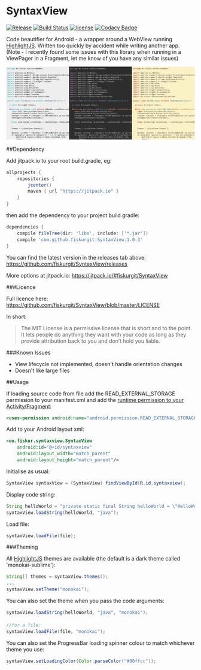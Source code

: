 # SyntaxView
[![Release](https://jitpack.io/v/fiskurgit/SyntaxView.svg)](https://jitpack.io/#fiskurgit/SyntaxView) [![Build Status](https://travis-ci.org/fiskurgit/ChipCloud.svg?branch=master)](https://travis-ci.org/fiskurgit/ChipCloud) [![license](https://img.shields.io/github/license/mashape/apistatus.svg?maxAge=2592000)](https://github.com/fiskurgit/SyntaxView/blob/master/LICENSE) [![Codacy Badge](https://api.codacy.com/project/badge/Grade/8e0e7a1f828b4dfc93ee0a1b871958e6)](https://www.codacy.com/app/fiskur/SyntaxView?utm_source=github.com&amp;utm_medium=referral&amp;utm_content=fiskurgit/SyntaxView&amp;utm_campaign=Badge_Grade)

Code beautifier for Android - a wrapper around a WebView running [HighlightJS](https://highlightjs.org/). Written too quickly by accident while writing another app. (Note - I recently found some issues with this library when running in a ViewPager in a Fragment, let me know of you have any similar issues)

![Screenshot](/screenshot.png)

##Dependency

Add jitpack.io to your root build.gradle, eg:

```groovy
allprojects {
    repositories {
        jcenter()
        maven { url "https://jitpack.io" }
    }
}
```

then add the dependency to your project build.gradle:

```groovy
dependencies {
    compile fileTree(dir: 'libs', include: ['*.jar'])
    compile 'com.github.fiskurgit:SyntaxView:1.0.3'
}
```
You can find the latest version in the releases tab above: https://github.com/fiskurgit/SyntaxView/releases

More options at jitpack.io: https://jitpack.io/#fiskurgit/SyntaxView

###Licence

Full licence here: https://github.com/fiskurgit/SyntaxView/blob/master/LICENSE

In short:

> The MIT License is a permissive license that is short and to the point. It lets people do anything they want with your code as long as they provide attribution back to you and don’t hold you liable.

###Known Issues
* View lifecycle not implemented, doesn't handle orientation changes
* Doesn't like large files

##Usage

If loading source code from file add the READ_EXTERNAL_STORAGE permission to your manifest.xml and add the [runtime permission to your Activity/Fragment](https://developer.android.com/training/permissions/requesting.html):

```xml
<uses-permission android:name="android.permission.READ_EXTERNAL_STORAGE"/>
```

Add to your Android layout xml:
```xml
<eu.fiskur.syntaxview.SyntaxView
    android:id="@+id/syntaxview"
    android:layout_width="match_parent"
    android:layout_height="match_parent"/>
```

Initialise as usual:
```java
SyntaxView syntaxView = (SyntaxView) findViewById(R.id.syntaxview);
```

Display code string:
```java
String helloWorld = "private static final String helloWorld = \"HelloWorld!\";";
syntaxView.loadString(helloWorld, "java");
```

Load file:
```java
syntaxView.loadFile(file);
```

###Theming

All [HighlightJS](https://highlightjs.org/) themes are available (the default is a dark theme called 'monokai-sublime'):
```java
String[] themes = syntaxView.themes();
...
syntaxView.setTheme("monokai");
```

You can also set the theme when you pass the code arguments:
```java
syntaxView.loadString(helloWorld, "java", "monokai");

//for a file:
syntaxView.loadFile(file, "monokai");
```

You can also set the ProgressBar loading spinner colour to match whichever theme you use:
```java
syntaxView.setLoadingColor(Color.parseColor("#00ffcc"));
```

